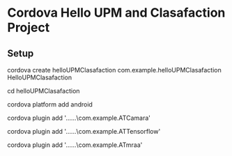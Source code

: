 # Cordova Hello UPM and Clasafaction Project

## Setup

cordova create helloUPMClasafaction com.example.helloUPMClasafaction HelloUPMClasafaction

cd helloUPMClasafaction

cordova platform add android

cordova plugin add '..\..\..\com.example.ATCamara'

cordova plugin add '..\..\..\com.example.ATTensorflow'

cordova plugin add '..\..\..\com.example.ATmraa'
